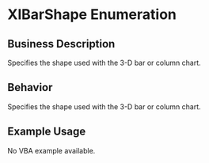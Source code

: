 # XlBarShape Enumeration

## Business Description
Specifies the shape used with the 3-D bar or column chart.

## Behavior
Specifies the shape used with the 3-D bar or column chart.

## Example Usage
No VBA example available.